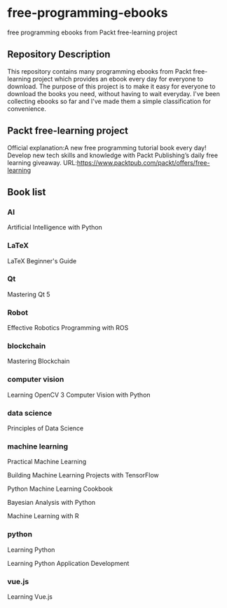 # free-programming-ebooks
free programming ebooks from Packt free-learning project

## Repository Description
This repository contains many programming ebooks from Packt free-learning project which provides an ebook every day for everyone to download.
The purpose of this project is to make it easy for everyone to download the books you need, without having to wait everyday.
I've been collecting ebooks so far and I've made them a simple classification for convenience.

## Packt free-learning project
Official explanation:A new free programming tutorial book every day! 
Develop new tech skills and knowledge with Packt Publishing’s daily free learning giveaway.
URL:https://www.packtpub.com/packt/offers/free-learning

## Book list

### AI
Artificial Intelligence with Python

### LaTeX
LaTeX Beginner's Guide

### Qt
Mastering Qt 5

### Robot
Effective Robotics Programming with ROS

### blockchain
Mastering Blockchain

### computer vision
Learning OpenCV 3 Computer Vision with Python

### data science
Principles of Data Science

### machine learning 
Practical Machine Learning

Building Machine Learning Projects with TensorFlow

Python Machine Learning Cookbook

Bayesian Analysis with Python

Machine Learning with R

### python 
Learning Python

Learning Python Application Development

### vue.js
Learning Vue.js



